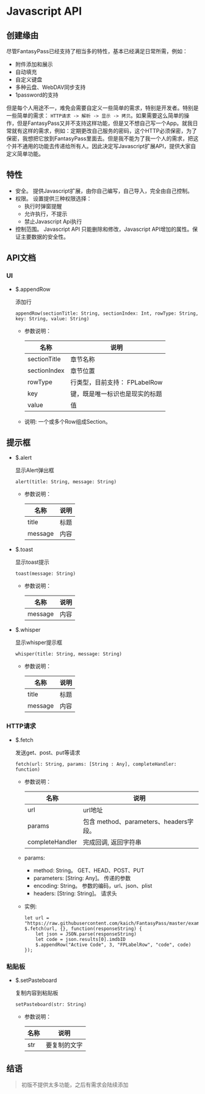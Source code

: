 # Javascript API

## 创建缘由

尽管FantasyPass已经支持了相当多的特性，基本已经满足日常所需，例如：

* 附件添加和展示
* 自动填充
* 自定义键盘
* 多种云盘、WebDAV同步支持
* 1password的支持

但是每个人用途不一，难免会需要自定义一些简单的需求，特别是开发者。特别是一些简单的需求： `HTTP请求 -> 解析 -> 显示 -> 拷贝`。如果需要这么简单的操作，但是FantasyPass又并不支持这样功能，但是又不想自己写一个App。就我日常就有这样的需求，例如：定期更改自己服务的密码，这个HTTP必须保密，为了保密，我想把它放到FantasyPass里面去。但是我不能为了我一个人的需求，把这个并不通用的功能去传递给所有人。因此决定写Javascript扩展API，提供大家自定义简单功能。

## 特性

* 安全。 提供Javascript扩展，由你自己编写，自己导入，完全由自己控制。
* 权限。 设置提供三种权限选择：
    * 执行时弹窗提醒
    * 允许执行，不提示
    * 禁止Javascript Api执行
* 控制范围。 Javascript API 只能删除和修改，Javascript API增加的属性。保证主要数据的安全性。

## API文档

### UI 

* $.appendRow 

    添加行

    ```
    appendRow(sectionTitle: String, sectionIndex: Int, rowType: String, key: String, value: String)
    ```

    * 参数说明：

        名称 | 说明
        --- | ---
        sectionTitle | 章节名称
        sectionIndex | 章节位置
        rowType | 行类型，目前支持： FPLabelRow
        key | 键，既是唯一标识也是现实的标题
        value | 值

    * 说明: 一个或多个Row组成Section。

## 提示框

* $.alert 

    显示Alert弹出框

    ```
    alert(title: String, message: String)
    ```

    * 参数说明：

        名称 | 说明
        --- | ---
        title | 标题
        message | 内容


* $.toast 

    显示toast提示

    ```
    toast(message: String)
    ```

    * 参数说明：

        名称 | 说明
        --- | ---
        message | 内容


* $.whisper 

    显示whisper提示框

    ```
    whisper(title: String, message: String)
    ```

    * 参数说明：

        名称 | 说明
        --- | ---
        title | 标题
        message | 内容

### HTTP请求 

* $.fetch

    发送get、post、put等请求

    ```
    fetch(url: String, params: [String : Any], completeHandler: function)
    ```

   * 参数说明：

        名称 | 说明
        --- | ---
        url | url地址
        params | 包含 method、parameters、headers字段。
        completeHandler | 完成回调, 返回字符串

    * params: 
        * method: String。 GET、HEAD、POST、PUT
        * parameters: [String: Any]。 传递的参数
        * encoding: String。 参数的编码，url、json、plist
        * headers: [String: String]。 请求头

    * 实例:
        ```
        let url = "https://raw.githubusercontent.com/kaich/FantasyPass/master/example.json"
        $.fetch(url, {}, function(responseString) {
            let json = JSON.parse(responseString)
            let code = json.results[0].imdbID
            $.appendRow("Active Code", 3, "FPLabelRow", "code", code)
        });
        ```

### 粘贴板 

* $.setPasteboard 

    复制内容到粘贴板

    ```
    setPasteboard(str: String)
    ```

   * 参数说明：

        名称 | 说明
        --- | ---
        str | 要复制的文字 


## 结语

> 初版不提供太多功能，之后有需求会陆续添加